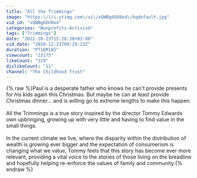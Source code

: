 ```yaml
---
title: "All the Trimmings"
image: "https:\/\/i.ytimg.com\/vi\/xQWBg6OU0o4\/hqdefault.jpg"
vid_id: "xQWBg6OU0o4"
categories: "Nonprofits-Activism"
tags: ["Trimmings"]
date: "2021-10-23T15:28:30+03:00"
vid_date: "2020-12-21T09:29:23Z"
duration: "PT16M18S"
viewcount: "23175"
likeCount: "229"
dislikeCount: "11"
channel: "The Childhood Trust"
---
```

{% raw %}Paul is a desperate father who knows he can't provide presents for his kids again this Christmas. But maybe he can at least provide Christmas dinner... and is willing go to extreme lengths to make this happen.<br /><br />All the Trimmings is a true story inspired by the director Tommy Edwards own upbringing, growing up with very little and having to find value in the small things.<br /><br />In the current climate we live, where the disparity within the distribution of wealth is growing ever bigger and the expectation of consumerism is changing what we value,  Tommy feels that this story has become ever more relevant, providing a vital voice to the stories of those living on the breadline and hopefully helping re-enforce the values of family and community.{% endraw %}

